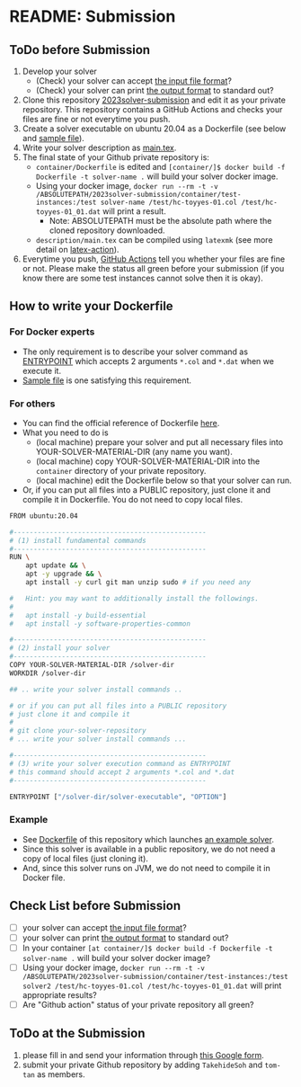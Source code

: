 # README: Submission


## ToDo before Submission

  1. Develop your solver
     - (Check) your solver can accept [the input file format](https://core-challenge.github.io/2023/format/)?
     - (Check) your solver can print [the output format](https://core-challenge.github.io/2023/format/) to standard out?
  2. Clone this repository [2023solver-submission](https://github.com/core-challenge/2023solver-submission) and edit it as your private repository. This repository contains a GitHub Actions and checks your files are fine or not everytime you push. 
  3. Create a solver executable on ubuntu 20.04 as a Dockerfile (see below and [sample file](/container/Dockerfile)).
  4. Write your solver description as [main.tex](/description/main.tex). 
  5. The final state of your Github private repository is:
     - `container/Dockerfile` is edited and `[container/]$ docker build -f Dockerfile -t solver-name .` will build your solver docker image.
     - Using your docker image, `docker run --rm -t -v /ABSOLUTEPATH/2023solver-submission/container/test-instances:/test solver-name /test/hc-toyyes-01.col /test/hc-toyyes-01_01.dat` will print a result.
       - Note: ABSOLUTEPATH must be the absolute path where the cloned repository downloaded.
     - `description/main.tex` can be compiled using `latexmk` (see more detail on [latex-action](https://github.com/xu-cheng/latex-action)).
  6. Everytime you push, [GitHub Actions](https://github.com/core-challenge/2023solver-submission/actions) tell you whether your files are fine or not. Please make the status all green before your submission (if you know there are some test instances cannot solve then it is okay).

## How to write your Dockerfile

### For Docker experts

- The only requirement is to describe your solver command as [ENTRYPOINT](https://docs.docker.com/engine/reference/builder/#entrypoint) which accepts 2 arguments `*.col` and `*.dat` when we execute it.
- [Sample file](/container/Dockerfile) is one satisfying this requirement.

### For others

- You can find the official reference of Dockerfile [here](https://docs.docker.com/engine/reference/builder/).
- What you need to do is 
  - (local machine) prepare your solver and put all necessary files into YOUR-SOLVER-MATERIAL-DIR (any name you want).
  - (local machine) copy YOUR-SOLVER-MATERIAL-DIR into the `container` directory of your private repository.
  - (local machine) edit the Dockerfile below so that your solver can run.
- Or, if you can put all files into a PUBLIC repository, just clone it and compile it in Dockerfile. You do not need to copy local files. 


``` bash
FROM ubuntu:20.04

#------------------------------------------------
# (1) install fundamental commands
#------------------------------------------------
RUN \
    apt update && \
    apt -y upgrade && \
    apt install -y curl git man unzip sudo # if you need any

#   Hint: you may want to additionally install the followings. 
# 
#   apt install -y build-essential
#   apt install -y software-properties-common

#------------------------------------------------
# (2) install your solver
#------------------------------------------------
COPY YOUR-SOLVER-MATERIAL-DIR /solver-dir
WORKDIR /solver-dir

## .. write your solver install commands ..

# or if you can put all files into a PUBLIC repository
# just clone it and compile it
#
# git clone your-solver-repository
# ... write your solver install commands ...

#------------------------------------------------
# (3) write your solver execution command as ENTRYPOINT
# this command should accept 2 arguments *.col and *.dat
#------------------------------------------------

ENTRYPOINT ["/solver-dir/solver-executable", "OPTION"]
```

### Example

- See [Dockerfile](/container/Dockerfile) of this repository which launches [an example solver](https://github.com/core-challenge/util-example-solver). 
- Since this solver is available in a public repository, we do not need a copy of local files (just cloning it). 
- And, since this solver runs on JVM, we do not need to compile it in Docker file. 


## Check List before Submission

- [ ] your solver can accept [the input file format](https://core-challenge.github.io/2023/format/)?
- [ ] your solver can print [the output format](https://core-challenge.github.io/2023/format/) to standard out?
- [ ] In your container `[at container/]$ docker build -f Dockerfile -t solver-name .` will build your solver docker image?
- [ ] Using your docker image, `docker run --rm -t -v /ABSOLUTEPATH/2023solver-submission/container/test-instances:/test solver2 /test/hc-toyyes-01.col /test/hc-toyyes-01_01.dat` will print appropriate results?
- [ ] Are "Github action" status of your private repository all green?

## ToDo at the Submission

  1. please fill in and send your information through [this Google form](https://forms.gle/CGYfrksJASwGUpWYA).
  2. submit your private Github repository by adding `TakehideSoh` and `tom-tan` as members.
